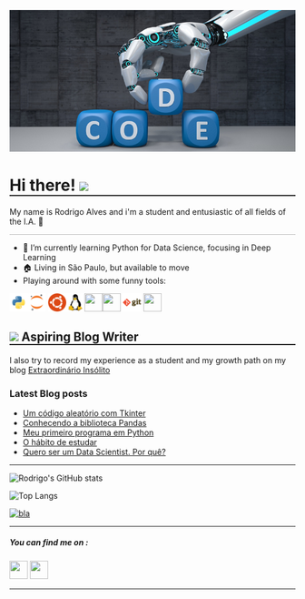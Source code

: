 ![](imagemreduzida.png)

<h1 style="border:solid; border-width: 0 0 2px 0"> Hi there!  <img src="https://media.giphy.com/media/26Fxy3Iz1ari8oytO/giphy.gif" width="80px"></h1>
My name is Rodrigo Alves and i'm a student and entusiastic of all fields of the I.A. 🤖

<hr style="opacity:0.3">

- 🌱 I’m currently learning Python for Data Science, focusing in Deep Learning 
- 🏠 Living in São Paulo, but available to move
- Playing around with some funny tools:

<img height="32" width="32" src="https://raw.githubusercontent.com/github/explore/80688e429a7d4ef2fca1e82350fe8e3517d3494d/topics/python/python.png" /><img height="32" width="32" src="https://raw.githubusercontent.com/github/explore/80688e429a7d4ef2fca1e82350fe8e3517d3494d/topics/jupyter-notebook/jupyter-notebook.png" /> <img height="32" width="32" src="https://raw.githubusercontent.com/github/explore/80688e429a7d4ef2fca1e82350fe8e3517d3494d/topics/ubuntu/ubuntu.png"/><img height="32" width="32" src="https://raw.githubusercontent.com/github/explore/80688e429a7d4ef2fca1e82350fe8e3517d3494d/topics/linux/linux.png" /><img height="32" width="32" src="https://image.winudf.com/v2/image/Y29tLnJhZmF0aGVuZy5LYWdnbGVfSW5faWNvbl8xNTMwNjM3MjQ5XzAyNw/icon.png?w=170&fakeurl=1" /><img height="32" width="32" src="https://cdn.jsdelivr.net/npm/simple-icons@v4/icons/git.svg" /> <img height="32" width="32" src="https://raw.githubusercontent.com/github/explore/80688e429a7d4ef2fca1e82350fe8e3517d3494d/topics/git/git.png"/> <img height="32" width="32" src="https://cdn.jsdelivr.net/npm/simple-icons@v4/icons/markdown.svg" />

<h2 style="border:solid; border-width: 0 0 2px 0; border-spacing"><img src="https://media.giphy.com/media/lRLzrbhmh5pFf4jOga/giphy.gif" width="80px"> Aspiring Blog Writer</h3>


I also try to record my experience as a student and my growth path on my blog <a href="http://extraordinarioinsolito.com/">Extraordinário Insólito</a>

### Latest Blog posts
<!-- BLOG-POST-LIST:START -->
- [Um código aleatório com Tkinter](http://localhost:4000/2021/03/01/utilizando-tkinter.html)
- [Conhecendo a biblioteca Pandas](http://localhost:4000/2021/02/19/conhecendo-pandas.html)
- [Meu primeiro programa em Python](http://localhost:4000/2021/02/05/meu-primeiro-codigo.html)
- [O hábito de estudar](http://localhost:4000/2021/02/01/relacao-estudo-curso.html)
- [Quero ser um Data Scientist. Por quê?](http://localhost:4000/2021/01/25/como-eu-comecei.html)
<!-- BLOG-POST-LIST:END -->


<hr>


![Rodrigo's GitHub stats](https://github-readme-stats.vercel.app/api?username=rodrigo-br&hide=stars&show_icons=true&theme=algolia&custom_title=My&nbsp;GitHub&nbsp;Stats)

![Top Langs](https://github-readme-stats.vercel.app/api/top-langs/?username=rodrigo-br&hide=tcl,html)

[![bla](https://github-readme-stats.vercel.app/api/pin/?username=rodrigo-br&repo=Portfolio&theme=algolia)](https://github.com/rodrigo-br/Portfolio)


<hr>


##### You can find me on :

[<img height="32" width="32" src="https://i0.wp.com/solistica.com/wp-content/uploads/2019/10/linkedin.png" />](https://www.linkedin.com/in/rodrigoalves-brito/) [<img height="32" width="32" src="https://encrypted-tbn0.gstatic.com/images?q=tbn:ANd9GcSYyBOhoszA4rnl51UKY-ntcNjIsOlx2Uomhw&usqp=CAU" />](https://api.whatsapp.com/send?phone=5511986073929)


<hr>
